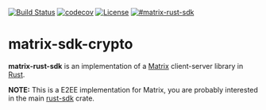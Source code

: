 [![Build Status](https://img.shields.io/travis/matrix-org/matrix-rust-sdk.svg?style=flat-square)](https://travis-ci.org/matrix-org/matrix-rust-sdk)
[![codecov](https://img.shields.io/codecov/c/github/matrix-org/matrix-rust-sdk/master.svg?style=flat-square)](https://codecov.io/gh/matrix-org/matrix-rust-sdk)
[![License](https://img.shields.io/badge/License-Apache%202.0-yellowgreen.svg?style=flat-square)](https://opensource.org/licenses/Apache-2.0)
[![#matrix-rust-sdk](https://img.shields.io/badge/matrix-%23matrix--rust--sdk-blue?style=flat-square)](https://matrix.to/#/#matrix-rust-sdk:matrix.org)

# matrix-sdk-crypto

**matrix-rust-sdk** is an implementation of a [Matrix][] client-server library in [Rust][].

**NOTE:** This is a E2EE implementation for Matrix, you are probably interested in the main
[rust-sdk](https://github.com/matrix-org/matrix-rust-sdk/) crate.

[Matrix]: https://matrix.org/
[Rust]: https://www.rust-lang.org/
